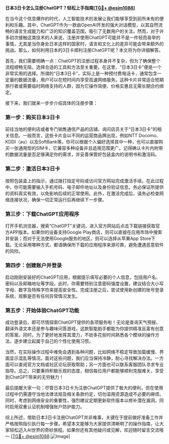 **日本3日卡怎么注册ChatGPT？轻松上手指南[[TG💪+ @esim1088](https://t.me/s/esim1088)]**

在当今这个信息爆炸的时代，人工智能技术的发展让我们能够享受到前所未有的便利和乐趣。其中，ChatGPT作为一款由OpenAI开发的强大对话模型，以其自然流畅的语言生成能力和广泛的知识覆盖范围，吸引了无数用户的关注。然而，对于许多初次接触这类技术的人来说，注册并使用ChatGPT可能并不是一件轻而易举的事情，尤其是当你身处日本这样的国家时，语言和文化上的差异可能会带来额外的挑战。那么，如何利用日本的3日卡顺利注册ChatGPT呢？本文将为你详细解答。

首先，我们需要明确一点：ChatGPT的注册过程本身并不复杂，但为了确保整个流程顺畅无阻，选择合适的工具和方法至关重要。在这里，“日本3日卡”便是一个非常实用的选择。所谓的“日本3日卡”，实际上是一种预付费电话卡，通常包含一定量的数据流量，用户可以在短时间内享受高速网络服务。这种卡片非常适合短期旅行者或需要临时网络支持的人群，因为它操作简便、价格实惠且无需长期合约绑定。

接下来，我们就来一步步介绍具体的注册步骤：

### 第一步：购买日本3日卡

前往当地的便利店或者专门销售通信产品的店铺，询问店员关于“日本3日卡”的相关信息。一般而言，这些卡片会以不同的运营商品牌出现，例如NTT Docomo、KDDI（au）以及SoftBank等。你可以根据个人偏好选择其中一种，也可以直接购买一张通用型的SIM卡，它兼容多种设备并且适用范围更广。记得确认卡片内附带的数据流量是否足够满足你的需求，并妥善保管好包装盒内的说明书和激活码。

### 第二步：激活日本3日卡

按照包装盒上的指示，通过拨打指定号码或访问官方网站完成激活手续。在此过程中，你可能需要输入手机号码、电子邮件地址以及身份验证信息。务必保证所提供的资料真实有效，以免影响后续的正常使用。此外，在激活完成后，请务必检查网络连接状况，确保一切正常运行后再继续下一步骤。

### 第三步：下载ChatGPT应用程序

打开手机浏览器，搜索“ChatGPT”关键词，进入官方网站后点击下载链接获取官方APP版本。如果你的设备支持Google Play商店，则可以直接在应用市场中搜索并安装；而对于无法使用Google服务的地区，则可以选择从苹果App Store下载。无论采用哪种方式，都请确保所下载的应用程序来源可靠，避免遭遇恶意软件的风险。

### 第四步：创建账户并登录

启动刚刚安装好的ChatGPT应用，根据提示填写必要的个人信息，包括用户名、密码以及邮箱地址等字段。此时，你需要特别注意密码强度设置，建议结合大小写字母、数字及特殊字符来提高安全性。完成注册之后，尝试使用新创建的账号登录系统，观察是否有任何异常情况发生。

### 第五步：开始体验ChatGPT功能

成功登录后，即可尽情探索ChatGPT提供的各项服务啦！无论是查询天气预报、翻译外语文本还是参与趣味问答游戏，这款智能助手都能为你提供精准且富有创意的答案。同时，为了更好地发挥其潜力，不妨多花些时间熟悉各个模块的操作方法，逐步建立起属于自己的个性化使用习惯。

当然，在实际操作过程中难免会遇到各种问题，比如网络不稳定导致加载缓慢、界面显示混乱等情况。面对这些问题，我们应当保持冷静，耐心寻找解决办法。一方面可以查阅官方文档或社区论坛获取帮助；另一方面也可以联系客服团队寻求专业指导。总之，只要秉持积极乐观的态度，相信每位用户都能够顺利克服难关，享受到ChatGPT带来的无穷魅力！

最后提醒大家一句：尽管日本3日卡为注册ChatGPT提供了极大的便利，但在使用过程中仍需遵守当地法律法规及相关条款约定，切勿滥用资源造成不必要的麻烦。同时，考虑到网络安全的重要性，强烈建议定期更新软件版本以修补潜在漏洞，同时启用双重认证机制增强账户防护能力。

综上所述，借助日本3日卡注册ChatGPT并非难事，关键在于提前做好准备工作并严格按照指引执行每一步骤。希望本文能够为大家提供清晰明了的操作指南，让大家轻松迈入AI世界的奇妙旅程。如果你还有其他疑问或见解，欢迎随时留言交流哦～ [[TG💪+ @esim1088](https://t.me/s/esim1088) ![Image](https://i.postimg.cc/4NQfJmqS/Snipaste-2025-05-13-00-14-12.png)]